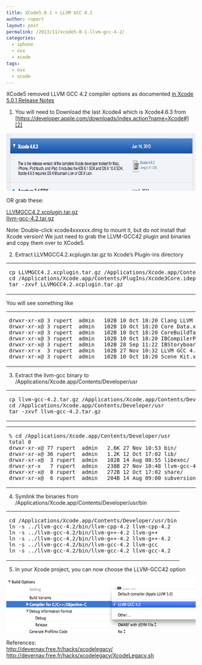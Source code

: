 ```yaml
---
title: XCode5.0.1 + LLVM GCC 4.2
author: rupert
layout: post
permalink: /2013/11/xcode5-0-1-llvm-gcc-4-2/
categories:
  - iphone
  - osx
  - xcode
tags:
  - osx
  - xcode
---
```

XCode5 removed LLVM GCC 4.2 compiler options as documented [in Xcode 5.0.1 Release Notes][1]

1. You will need to Download the last Xcode4 which is Xcode4.6.3 from [https://developer.apple.com/downloads/index.action?name=Xcode#][2] 

<img src="/images/2013/11/xcode4.6.3.png" alt="xcode4.6.3.png" border="0" width="761" height="153" />

OR grab these:

[LLVMGCC4.2.xcplugin.tar.gz][3]  
[llvm-gcc-4.2.tar.gz][4]

Note: Double-click xcode4xxxxxx.dmg to mount it, but do not install that Xcode version! We just need to grab the LLVM-GCC42 plugin and binaries and copy them over to XCode5.

2. Extract LLVMGCC4.2.xcplugin.tar.gz to Xcode&#8217;s Plugin-ins directory

<div class="wp_syntax">
  <table>
    <tr>
      <td class="code">
        <pre class="terminal" style="font-family:monospace;">cp LLVMGCC4.2.xcplugin.tar.gz /Applications/Xcode.app/Contents/PlugIns/Xcode3Core.ideplugin/Contents/SharedSupport/Developer/Library/Xcode/Plug-ins/
cd /Applications/Xcode.app/Contents/PlugIns/Xcode3Core.ideplugin/Contents/SharedSupport/Developer/Library/Xcode/Plug-ins/
tar -zxvf LLVMGCC4.2.xcplugin.tar.gz</pre>
      </td>
    </tr>
  </table>
</div>

You will see something like

<div class="wp_syntax">
  <table>
    <tr>
      <td class="code">
        <pre class="terminal" style="font-family:monospace;">drwxr-xr-x@ 3 rupert  admin   102B 10 Oct 18:20 Clang LLVM 1.0.xcplugin/
drwxr-xr-x@ 3 rupert  admin   102B 10 Oct 18:20 Core Data.xcplugin/
drwxr-xr-x@ 3 rupert  admin   102B 10 Oct 18:20 CoreBuildTasks.xcplugin/
drwxr-xr-x@ 3 rupert  admin   102B 10 Oct 18:20 IBCompilerPlugin.xcplugin/
drwxr-xr-x@ 3 rupert  admin   102B 28 Sep 11:22 IBStoryboardCompilerPlugin.xcplugin/
drwxr-xr-x  3 rupert  admin   102B 27 Nov 10:32 LLVM GCC 4.2.xcplugin/
drwxr-xr-x@ 3 rupert  admin   102B 10 Oct 18:20 Scene Kit.xcplugin/</pre>
      </td>
    </tr>
  </table>
</div>

3. Extract the llvm-gcc binary to /Applications/Xcode.app/Contents/Developer/usr

<div class="wp_syntax">
  <table>
    <tr>
      <td class="code">
        <pre class="terminal" style="font-family:monospace;">cp llvm-gcc-4.2.tar.gz /Applications/Xcode.app/Contents/Developer/usr
cd /Applications/Xcode.app/Contents/Developer/usr
tar -zxvf llvm-gcc-4.2.tar.gz</pre>
      </td>
    </tr>
  </table>
</div>

<div class="wp_syntax">
  <table>
    <tr>
      <td class="code">
        <pre class="terminal" style="font-family:monospace;">% cd /Applications/Xcode.app/Contents/Developer/usr
total 0
drwxr-xr-x@ 77 rupert  admin   2.6K 27 Nov 10:53 bin/
drwxr-xr-x@ 36 rupert  admin   1.2K 12 Oct 17:02 lib/
drwxr-xr-x@  3 rupert  admin   102B 14 Aug 08:55 libexec/
drwxr-xr-x   7 rupert  admin   238B 27 Nov 10:48 llvm-gcc-4.2/
drwxr-xr-x@  8 rupert  admin   272B 12 Oct 17:02 share/
drwxr-xr-x@  6 rupert  admin   204B 14 Aug 09:00 subversion-1.6/</pre>
      </td>
    </tr>
  </table>
</div>

4. Symlink the binaries from /Applications/Xcode.app/Contents/Developer/usr/bin

<div class="wp_syntax">
  <table>
    <tr>
      <td class="code">
        <pre class="terminal" style="font-family:monospace;">cd /Applications/Xcode.app/Contents/Developer/usr/bin
ln -s ../llvm-gcc-4.2/bin/llvm-cpp-4.2 llvm-cpp-4.2
ln -s ../llvm-gcc-4.2/bin/llvm-g++-4.2 llvm-g++
ln -s ../llvm-gcc-4.2/bin/llvm-g++-4.2 llvm-g++-4.2
ln -s ../llvm-gcc-4.2/bin/llvm-gcc-4.2 llvm-gcc
ln -s ../llvm-gcc-4.2/bin/llvm-gcc-4.2 llvm-gcc-4.2</pre>
      </td>
    </tr>
  </table>
</div>

5. In your Xcode project, you can now choose the LLVM-GCC42 option  
<img src="/images/2013/11/llvm_gcc_42.png" alt="llvm_gcc_42.png" border="0" width="631" height="147" />

References:  
<http://devernay.free.fr/hacks/xcodelegacy/>  
<http://devernay.free.fr/hacks/xcodelegacy/XcodeLegacy.sh>

 [1]: https://developer.apple.com/library/mac/releasenotes/DeveloperTools/RN-Xcode/#//apple_ref/doc/uid/TP40001051-SW241
 [2]: https://developer.apple.com/downloads/index.action?name=Xcode
 [3]: /images/2013/11/GCC4.2.xcplugin.tar.gz "LLVMGCC4.2.xcplugin.tar.gz"
 [4]: /images/2013/11/llvm-gcc-4.2.tar.gz "llvm-gcc-4.2.tar.gz"
